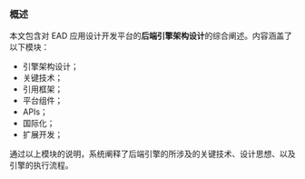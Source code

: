 ### 概述

本文包含对 EAD 应用设计开发平台的**后端引擎架构设计**的综合阐述。内容涵盖了以下模块：

- 引擎架构设计；
- 关键技术；
- 引用框架；
- 平台组件；
- APIs；
- 国际化；
- 扩展开发；

通过以上模块的说明，系统阐释了后端引擎的所涉及的关键技术、设计思想、以及引擎的执行流程。